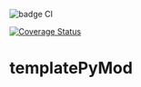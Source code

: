 ![badge CI](https://github.com/EmileRouxSMB/templatePyMod/workflows/CI/badge.svg)

[![Coverage Status](https://coveralls.io/repos/github/EmileRouxSMB/templatePyMod/badge.png?branch=main)](https://coveralls.io/github/EmileRouxSMB/templatePyMod?branch=main)

# templatePyMod

